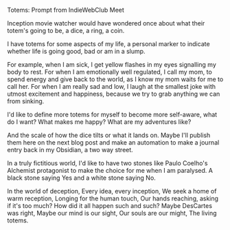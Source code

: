 Totems: Prompt from IndieWebClub Meet

Inception movie watcher would have wondered once about what their totem's going to be, a dice, a ring, a coin.

I have totems for some aspects of my life, a personal marker to indicate whether life is going good, bad or am in a slump.

For example, when I am sick, I get yellow flashes in my eyes signalling my body to rest.
For when I am emotionally well regulated, I call my mom, to spend energy and give back to the world, as I know my mom waits for me to call her.
For when I am really sad and low, I laugh at the smallest joke with utmost excitement and happiness, because we try to grab anything we can from sinking.

I'd like to define more totems for myself to become more self-aware, what do I want? What makes me happy? What are my adventures like?

And the scale of how the dice tilts or what it lands on. Maybe I'll publish them here on the next blog post and make an automation to make a journal entry back in my Obsidian, a two way street.


In a truly fictitious world, I'd like to have two stones like Paulo Coelho's Alchemist protagonist to make the choice for me when I am paralysed. A black stone saying Yes and a white stone saying No.


In the world of deception,
Every idea, every inception,
We seek a home of warm reception,
Longing for the human touch, 
Our hands reaching, asking if it's too much?
How did it all happen such and such?
Maybe DesCartes was right,
Maybe our mind is our sight,
Our souls are our might,
The living totems.


